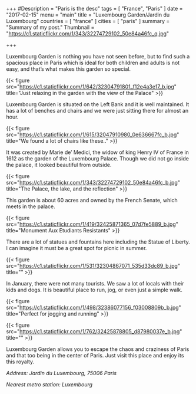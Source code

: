 +++
#Description = "Paris is the desc"
tags = [ "France", "Paris" ]
date = "2017-02-15"
menu = "main"
title = "Luxembourg Garden/Jardin du Luxembourg"
countries = [ "france" ]
cities = [ "paris" ]
summary = "Summary of my post."
Thumbnail = "https://c1.staticflickr.com/1/343/32274729102_50e84a46fc_q.jpg"

+++

Luxembourg Garden is nothing you have not seen before, but to find such a spacious place in Paris which is ideal for both children and adults is not easy, and that’s what makes this garden so special.

{{< figure src="https://c1.staticflickr.com/1/642/32304791801_f12e4a3e17_b.jpg" title="Just relaxing in the garden with the view of the Palace" >}}

Luxembourg Garden is situated on the Left Bank and it is well maintained. It has a lot of benches and chairs and we were just sitting there for almost an hour.

{{< figure src="https://c1.staticflickr.com/1/615/32047910980_0e636667fc_b.jpg" title="We found a lot of chairs like these.." >}}

It was created by Marie de’ Medici, the widow of king Henry IV of France in 1612 as the garden of the Luxembourg Palace. Though we did not go inside the palace, it looked beautiful from outside.

{{< figure src="https://c1.staticflickr.com/1/343/32274729102_50e84a46fc_b.jpg" title="The Palace, the lake, and the reflection" >}}

This garden is about 60 acres and owned by the French Senate, which meets in the palace.

{{< figure src="https://c1.staticflickr.com/1/419/32425871365_07d7fe5889_b.jpg" title="Monument Aux Etudiants Resistants" >}}

There are a lot of statues and fountains here including the Statue of Liberty. I can imagine it must be a great spot for picnic in summer.

{{< figure src="https://c1.staticflickr.com/1/531/32304867071_535d33dc89_b.jpg" title="" >}}

In January, there were not many tourists. We saw a lot of locals with their kids and dogs. It is beautiful place to run, jog, or even just a simple walk.

{{< figure src="https://c1.staticflickr.com/1/498/32386077156_f03008809b_b.jpg" title="Perfect for jogging and running" >}}

{{< figure src="https://c1.staticflickr.com/1/762/32425878805_d87980037e_b.jpg" title="" >}}

Luxembourg Garden allows you to escape the chaos and craziness of Paris and that too being in the center of Paris. Just visit this place and enjoy its this royalty.

*Address: Jardin du Luxembourg, 75006 Paris*

*Nearest metro station: Luxembourg*

